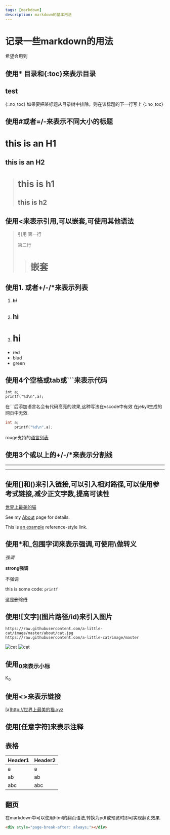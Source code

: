 ```yaml
---
tags: [markdown]
description: markdown的基本用法
---
```



# 记录一些markdown的用法
希望会用到
<!--more-->
## 使用* 目录和{:toc}来表示目录
## test
{:.no_toc}
如果要把某标题从目录树中排除，则在该标题的下一行写上 {:.no_toc}

## 使用#或者=/-来表示不同大小的标题

this is an H1
=

this is an H2
-

># this is h1
>## this is h2


## 使用<来表示引用,可以嵌套,可使用其他语法
>   引用
    第一行
>
>   第二行
>>  # 嵌套

## 使用1. 或者+/-/*来表示列表
1.  ##### hi
1.  ## hi
1.  # hi

+ red
+ blud
+ green

## 使用4个空格或tab或```来表示代码
    int a;
    printf("%d\n",a);

在```后添加语言名会有代码高亮的效果,这种写法在vscode中有效 在jekyll生成的网页中无效.
```cpp
int a;
    printf("%d\n",a);
```
rouge支持的[语言列表][语言列表]

## 使用3个或以上的+/-/*来表示分割线

***
* * *

## 使用[]和()来引入链接,可以引入相对路径,可以使用参考式链接,减少正文字数,提高可读性
[世界上最美的猫](http://www.世界上最美的猫.xyz)

See my [About](../about.md) page for details.

This is [an example][1] reference-style link.

[1]: http://www.世界上最美的猫.xyz
    "世界上最美的猫"

## 使用*和_包围字词来表示强调,可使用\做转义
*强调*

**strong强调**

不强调

this is some code: `printf`

这是~~删除线~~

## 使用\![文字]\(图片路径/id)来引入图片
    https://raw.githubusercontent.com/a-little-cat/image/master/about/cat.jpg
    https://raw.githubusercontent.com/a-little-cat/image/master
![cat][2]
![cat][3]

[2]: http://www.xn--fhqxa942q99k1rct8b141a.cc/img/1.jpg "猫"

[3]:https://raw.githubusercontent.com/a-little-cat/image/master/about/cat.jpg

## 使用<sub>0来表示小标
K<sub>0</sub>

## 使用<>来表示链接

[a]<http://世界上最美的猫.xyz>

## 使用[任意字符]来表示注释
[^_^]:
    hi

## 表格


| Header1 | Header2 |
|---------|---------|
| a       | a       |
| ab      | ab      |
| abc     | abc     |

[语言列表]: https://github.com/jneen/rouge/wiki/List-of-supported-languages-and-lexers "语言列表"

## 翻页
在markdown中可以使用html的翻页语法,转换为pdf或预览时即可实现翻页效果.

```html
<div style="page-break-after: always;"></div>
```